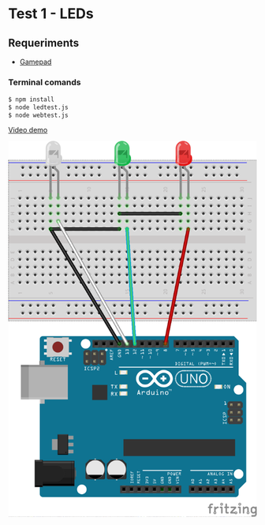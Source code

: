 # Test 1 - LEDs

## Requeriments
- [Gamepad](https://github.com/creationix/node-gamepad)

### Terminal comands
    $ npm install
	$ node ledtest.js
    $ node webtest.js

[Video demo](https://www.youtube.com/watch?v=yCSY-fU09oU)

![Test-1](https://github.com/AlbertoDSosa/nodebots-tests/blob/master/docs/img/test-1.png "Test-1 LEDs")
